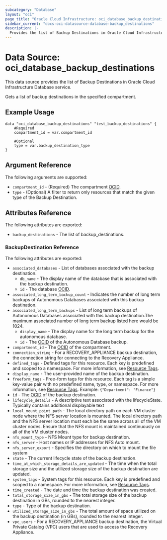 ```yaml
---
subcategory: "Database"
layout: "oci"
page_title: "Oracle Cloud Infrastructure: oci_database_backup_destinations"
sidebar_current: "docs-oci-datasource-database-backup_destinations"
description: |-
  Provides the list of Backup Destinations in Oracle Cloud Infrastructure Database service
---
```


# Data Source: oci_database_backup_destinations
This data source provides the list of Backup Destinations in Oracle Cloud Infrastructure Database service.

Gets a list of backup destinations in the specified compartment.


## Example Usage

```hcl
data "oci_database_backup_destinations" "test_backup_destinations" {
	#Required
	compartment_id = var.compartment_id

	#Optional
	type = var.backup_destination_type
}
```

## Argument Reference

The following arguments are supported:

* `compartment_id` - (Required) The compartment [OCID](https://docs.cloud.oracle.com/iaas/Content/General/Concepts/identifiers.htm).
* `type` - (Optional) A filter to return only resources that match the given type of the Backup Destination.


## Attributes Reference

The following attributes are exported:

* `backup_destinations` - The list of backup_destinations.

### BackupDestination Reference

The following attributes are exported:

* `associated_databases` - List of databases associated with the backup destination.
	* `db_name` - The display name of the database that is associated with the backup destination.
	* `id` - The database [OCID](https://docs.cloud.oracle.com/iaas/Content/General/Concepts/identifiers.htm).
* `associated_long_term_backup_count` - Indicates the number of long term backups of Autonomous Databases associated with this backup destination.
* `associated_long_term_backups` - List of long term backups of Autonomous Databases associated with this backup destination.The maximum associated number of long term backup listed here would be 1024.
	* `display_name` - The display name for the long term backup for the autonomous database.
	* `id` - The [OCID](https://docs.cloud.oracle.com/iaas/Content/General/Concepts/identifiers.htm) of the Autonomous Database backup.
* `compartment_id` - The [OCID](https://docs.cloud.oracle.com/iaas/Content/General/Concepts/identifiers.htm) of the compartment.
* `connection_string` - For a RECOVERY_APPLIANCE backup destination, the connection string for connecting to the Recovery Appliance.
* `defined_tags` - Defined tags for this resource. Each key is predefined and scoped to a namespace. For more information, see [Resource Tags](https://docs.cloud.oracle.com/iaas/Content/General/Concepts/resourcetags.htm). 
* `display_name` - The user-provided name of the backup destination.
* `freeform_tags` - Free-form tags for this resource. Each tag is a simple key-value pair with no predefined name, type, or namespace. For more information, see [Resource Tags](https://docs.cloud.oracle.com/iaas/Content/General/Concepts/resourcetags.htm).  Example: `{"Department": "Finance"}` 
* `id` - The [OCID](https://docs.cloud.oracle.com/iaas/Content/General/Concepts/identifiers.htm) of the backup destination.
* `lifecycle_details` - A descriptive text associated with the lifecycleState. Typically contains additional displayable text 
* `local_mount_point_path` - The local directory path on each VM cluster node where the NFS server location is mounted. The local directory path and the NFS server location must each be the same across all of the VM cluster nodes. Ensure that the NFS mount is maintained continuously on all of the VM cluster nodes. 
* `nfs_mount_type` - NFS Mount type for backup destination.
* `nfs_server` - Host names or IP addresses for NFS Auto mount.
* `nfs_server_export` - Specifies the directory on which to mount the file system
* `state` - The current lifecycle state of the backup destination.
* `time_at_which_storage_details_are_updated` - The time when the total storage size and the utilized storage size of the backup destination are updated.
* `system_tags` - System tags for this resource. Each key is predefined and scoped to a namespace. For more information, see [Resource Tags](https://docs.cloud.oracle.com/iaas/Content/General/Concepts/resourcetags.htm). 
* `time_created` - The date and time the backup destination was created.
* `total_storage_size_in_gbs` - The total storage size of the backup destination in GBs, rounded to the nearest integer.
* `type` - Type of the backup destination.
* `utilized_storage_size_in_gbs` - The total amount of space utilized on the backup destination (in GBs), rounded to the nearest integer.
* `vpc_users` - For a RECOVERY_APPLIANCE backup destination, the Virtual Private Catalog (VPC) users that are used to access the Recovery Appliance.

